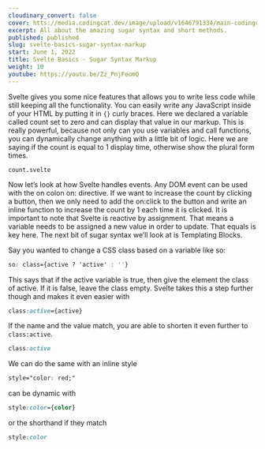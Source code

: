 ```yaml
---
cloudinary_convert: false
cover: htts://media.codingcat.dev/image/upload/v1646791334/main-codingcatdev-photo/Intro_to_Svelte.png
excerpt: All about the amazing sugar syntax and short methods.
published: published
slug: svelte-basics-sugar-syntax-markup
start: June 1, 2022
title: Svelte Basics - Sugar Syntax Markup
weight: 10
youtube: https://youtu.be/Zz_PnjFeomQ
---
```


Svelte gives you some nice features that allows you to write less code while still keeping all the functionality. You can easily write any JavaScript inside of your HTML by putting it in `{}` curly braces. Here we declared a variable called count set to zero and can display that value in our markup. This is really powerful, because not only can you use variables and call functions, you can dynamically change anything with a little bit of logic. Here we are saying if the count is equal to 1 display time, otherwise show the plural form times.

```
count.svelte
```

Now let’s look at how Svelte handles events. Any DOM event can be used with the on colon on: directive. If we want to increase the count by clicking a button, then we only need to add the on:click to the button and write an inline function to increase the count by 1 each time it is clicked. It is important to note that Svelte is reactive by assignment. That means a variable needs to be assigned a new value in order to update. That equals is key here. The next bit of sugar syntax we’ll look at is Templating Blocks.

Say you wanted to change a CSS class based on a variable like so:

```css
so: class={active ? 'active' : ''}
```

This says that if the active variable is true, then give the element the class of active. If it is false, leave the class empty. Svelte takes this a step further though and makes it even easier with

```css
class:active={active}
```

If the name and the value match, you are able to shorten it even further to `class:active`.

```css
class:active
```

We can do the same with an inline style

```css
style="color: red;"
```

can be dynamic with

```css
style:color={color}
```

or the shorthand if they match

```css
style:color
```